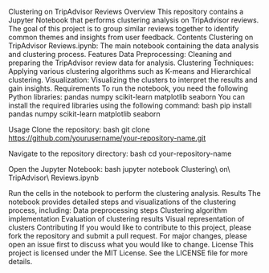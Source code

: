 Clustering on TripAdvisor Reviews
Overview
This repository contains a Jupyter Notebook that performs clustering analysis on TripAdvisor reviews. The goal of this project is to group similar reviews together to identify common themes and insights from user feedback.
Contents
Clustering on TripAdvisor Reviews.ipynb: The main notebook containing the data analysis and clustering process.
Features
Data Preprocessing: Cleaning and preparing the TripAdvisor review data for analysis.
Clustering Techniques: Applying various clustering algorithms such as K-means and Hierarchical clustering.
Visualization: Visualizing the clusters to interpret the results and gain insights.
Requirements
To run the notebook, you need the following Python libraries:
pandas
numpy
scikit-learn
matplotlib
seaborn
You can install the required libraries using the following command:
bash
pip install pandas numpy scikit-learn matplotlib seaborn

Usage
Clone the repository:
bash
git clone https://github.com/yourusername/your-repository-name.git

Navigate to the repository directory:
bash
cd your-repository-name

Open the Jupyter Notebook:
bash
jupyter notebook Clustering\ on\ TripAdvisor\ Reviews.ipynb

Run the cells in the notebook to perform the clustering analysis.
Results
The notebook provides detailed steps and visualizations of the clustering process, including:
Data preprocessing steps
Clustering algorithm implementation
Evaluation of clustering results
Visual representation of clusters
Contributing
If you would like to contribute to this project, please fork the repository and submit a pull request. For major changes, please open an issue first to discuss what you would like to change.
License
This project is licensed under the MIT License. See the LICENSE file for more details.
